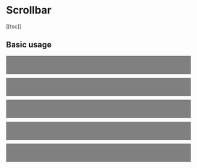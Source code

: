 <script setup>
  import CodeBlock from './../CodeBlock.vue'
  import './../../../src/scrollbar'
</script>

# Scrollbar

[[toc]]

## Basic usage

<code-block>
  <sky-scrollbar>
    <div style="height: 50px; backdrop-filter: invert(50%); margin: 10px 0;"></div>
    <div style="height: 50px; backdrop-filter: invert(50%); margin: 10px 0;"></div>
    <div style="height: 50px; backdrop-filter: invert(50%); margin: 10px 0;"></div>
    <div style="height: 50px; backdrop-filter: invert(50%); margin: 10px 0;"></div>
    <div style="height: 50px; backdrop-filter: invert(50%); margin: 10px 0;"></div>
  </sky-scrollbar>
</code-block>
